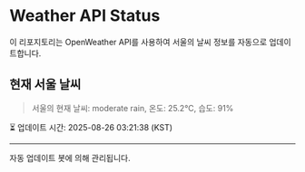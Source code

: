 
# Weather API Status

이 리포지토리는 OpenWeather API를 사용하여 서울의 날씨 정보를 자동으로 업데이트합니다.

## 현재 서울 날씨
> 서울의 현재 날씨: moderate rain, 온도: 25.2°C, 습도: 91%

⏳ 업데이트 시간: 2025-08-26 03:21:38 (KST)

---
자동 업데이트 봇에 의해 관리됩니다.
